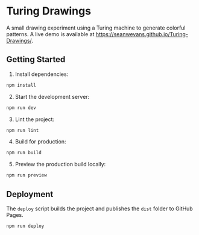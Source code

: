 # Turing Drawings

A small drawing experiment using a Turing machine to generate colorful patterns. A live demo is available at <https://seanwevans.github.io/Turing-Drawings/>.

## Getting Started

1. Install dependencies:

```bash
npm install
```

2. Start the development server:

```bash
npm run dev
```

3. Lint the project:

```bash
npm run lint
```

4. Build for production:

```bash
npm run build
```

5. Preview the production build locally:

```bash
npm run preview
```

## Deployment

The `deploy` script builds the project and publishes the `dist` folder to GitHub Pages.

```bash
npm run deploy
```

